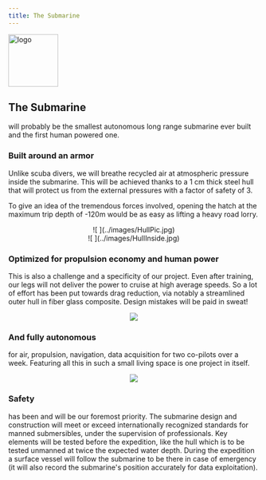 ```yaml
---
title: The Submarine
---
```


<div class="row">
<div class="span1.5">

<img
 style="border: 0px solid ; width: 100px; height: 105px;"
 alt="logo" src="../images/LogoENL.gif">

</div>

<div class="span10.5">

<h2>The Submarine</h2>

<p>will probably be the smallest autonomous long range submarine ever built and the first human powered one.</p>

</div>
</div>

### Built around an armor

Unlike scuba divers, we will breathe recycled air at atmospheric pressure inside the submarine. 
This will be achieved thanks to a 1 cm thick steel hull 
that will protect us from the external pressures with a factor of safety of 3. 

To give an idea of the tremendous forces involved, 
opening the hatch at the maximum trip depth of -120m would be as easy as lifting a heavy road lorry.


<div style="text-align: center;">
	![ ](../images/HullPic.jpg)
</div>

 
<div style="text-align: center;">
	![ ](../images/HullInside.jpg)
</div>


### Optimized for propulsion economy and human power

This is also a challenge and a specificity of our project. 
Even after training, our legs will not deliver the power to cruise at high average speeds. 
So a lot of effort has been put towards drag reduction, 
via notably a streamlined outer hull in fiber glass composite. 
Design mistakes will be paid in sweat!

<div style="text-align: center;">

![](../images/Sub.jpg)

</div>

### And fully autonomous

for air, propulsion, navigation, data acquisition for two co-pilots over a week. 
Featuring all this in such a small living space is one project in itself.

<div style="text-align: center;">

![](../images/SubInternal.jpg)

</div>

### Safety

has been and will be our foremost priority.
The submarine design and construction will meet or exceed internationally recognized standards 
for manned submersibles, under the supervision of professionals. 
Key elements will be tested before the expedition, like the hull which is to be tested unmanned at twice the expected water depth. 
During the expedition a surface vessel will follow the submarine 
to be there in case of emergency 
(it will also record the submarine's position accurately for data exploitation). 
